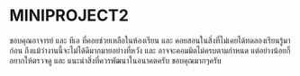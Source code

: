 # MINIPROJECT2
ขอบคุณอาจารย์ และ ทีเอ ที่คอยช่วยเหลือในห้องเรียน และ คอยสอนในสิ่งที่ไม่เคยได้ทดลองเรียนรู้มาก่อน
ถึงแม้ว่างานนี้จะไม่ได้ดีมากมายอย่างที่หวัง และ อาจจะคอมมิตไม่ครบตามกำหนด แต่อย่างน้อยก็อยากให้ตรวจดู และ แนะนำสิ่งที่ควรพัฒนาในอนาคตครับ ขอบคุณมากๆครับ 
